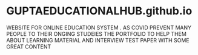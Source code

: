 # GUPTAEDUCATIONALHUB.github.io
WEBSITE FOR ONLINE EDUCATION SYSTEM . AS COVID PREVENT MANY PEOPLE TO THEIR ONGING STUDEIES THE PORTFOLIO TO HELP THEM ABOUT LEARNING MATERIAL AND INTERVIEW TEST PAPER WITH SOME GREAT CONTENT

